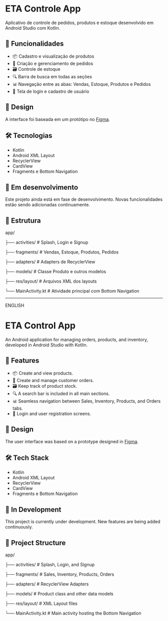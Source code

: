 # ETA Controle App

Aplicativo de controle de pedidos, produtos e estoque desenvolvido em Android Studio com Kotlin.

## 📱 Funcionalidades

- 📦 Cadastro e visualização de produtos
- 🧾 Criação e gerenciamento de pedidos
- 🗃 Controle de estoque
- 🔍 Barra de busca em todas as seções
- 📊 Navegação entre as abas: Vendas, Estoque, Produtos e Pedidos
- 👥 Tela de login e cadastro de usuário

## 🎨 Design

A interface foi baseada em um protótipo no [Figma](https://www.figma.com/design/pBqK17c25i306JBwwFXJR0/Untitled?node-id=0-1&m=dev).

## 🛠 Tecnologias

- Kotlin
- Android XML Layout
- RecyclerView
- CardView
- Fragments e Bottom Navigation

## 🚧 Em desenvolvimento

Este projeto ainda está em fase de desenvolvimento. Novas funcionalidades estão sendo adicionadas continuamente.

## 📁 Estrutura

app/

├── activities/ # Splash, Login e Signup 

├── fragments/ # Vendas, Estoque, Produtos, Pedidos 

├── adapters/ # Adapters de RecyclerView

├── models/ # Classe Produto e outros modelos

├── res/layout/ # Arquivos XML dos layouts


└── MainActivity.kt # Atividade principal com Bottom Navigation

----
ENGLISH 
# ETA Control App

An Android application for managing orders, products, and inventory, developed in Android Studio with Kotlin.

## 📱 Features
- 📦 Create and view products.
- 🧾 Create and manage customer orders.
- 🗃  Keep track of product stock.
- 🔍 A search bar is included in all main sections.
- 📊 Seamless navigation between Sales, Inventory, Products, and Orders tabs.
- 👥 Login and user registration screens.

## 🎨 Design
The user interface was based on a prototype designed in [Figma](https://www.figma.com/design/pBqK17c25i306JBwwFXJR0/Untitled?node-id=0-1&m=dev).

## 🛠 Tech Stack
- Kotlin
- Android XML Layout
- RecyclerView
- CardView
- Fragments e Bottom Navigation

## 🚧 In Development
This project is currently under development. New features are being added continuously.

## 📁 Project Structure
app/

├── activities/ # Splash, Login, and Signup

├── fragments/ # Sales, Inventory, Products, Orders

├── adapters/ # RecyclerView Adapters

├── models/ # Product class and other data models

├── res/layout/ # XML Layout files

└── MainActivity.kt # Main activity hosting the Bottom Navigation

